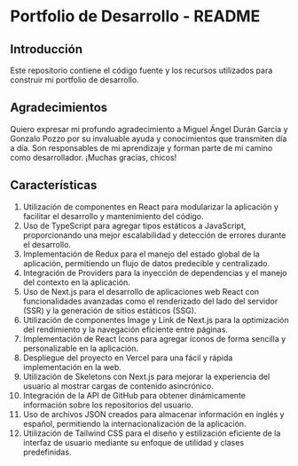 # Portfolio de Desarrollo - README

## Introducción
Este repositorio contiene el código fuente y los recursos utilizados para construir mi portfolio de desarrollo.

## Agradecimientos
Quiero expresar mi profundo agradecimiento a Miguel Ángel Durán García y Gonzalo Pozzo por su invaluable ayuda y conocimientos que transmiten día a día. Son responsables de mi aprendizaje y forman parte de mi camino como desarrollador. ¡Muchas gracias, chicos!

## Características
1. Utilización de componentes en React para modularizar la aplicación y facilitar el desarrollo y mantenimiento del código.
2. Uso de TypeScript para agregar tipos estáticos a JavaScript, proporcionando una mejor escalabilidad y detección de errores durante el desarrollo.
3. Implementación de Redux para el manejo del estado global de la aplicación, permitiendo un flujo de datos predecible y centralizado.
4. Integración de Providers para la inyección de dependencias y el manejo del contexto en la aplicación.
5. Uso de Next.js para el desarrollo de aplicaciones web React con funcionalidades avanzadas como el renderizado del lado del servidor (SSR) y la generación de sitios estáticos (SSG).
6. Utilización de componentes Image y Link de Next.js para la optimización del rendimiento y la navegación eficiente entre páginas.
7. Implementación de React Icons para agregar íconos de forma sencilla y personalizable en la aplicación.
8. Despliegue del proyecto en Vercel para una fácil y rápida implementación en la web.
9. Utilización de Skeletons con Next.js para mejorar la experiencia del usuario al mostrar cargas de contenido asincrónico.
10. Integración de la API de GitHub para obtener dinámicamente información sobre los repositorios del usuario.
11. Uso de archivos JSON creados para almacenar información en inglés y español, permitiendo la internacionalización de la aplicación.
12. Utilización de Tailwind CSS para el diseño y estilización eficiente de la interfaz de usuario mediante su enfoque de utilidad y clases predefinidas.

